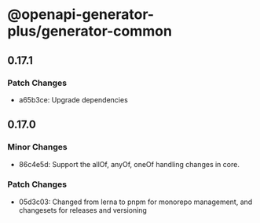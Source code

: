 # @openapi-generator-plus/generator-common

## 0.17.1

### Patch Changes

- a65b3ce: Upgrade dependencies

## 0.17.0

### Minor Changes

- 86c4e5d: Support the allOf, anyOf, oneOf handling changes in core.

### Patch Changes

- 05d3c03: Changed from lerna to pnpm for monorepo management, and changesets for releases and versioning
